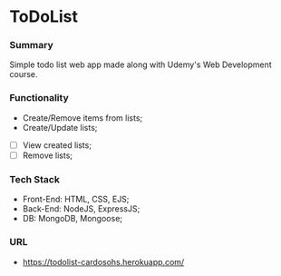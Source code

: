 # ToDoList
### Summary
Simple todo list web app made along with Udemy's Web Development course.
### Functionality
- Create/Remove items from lists;
- Create/Update lists;
- [ ] View created lists;
- [ ] Remove lists;
### Tech Stack
- Front-End: HTML, CSS, EJS;
- Back-End: NodeJS, ExpressJS;
- DB: MongoDB, Mongoose;
### URL
- https://todolist-cardosohs.herokuapp.com/

